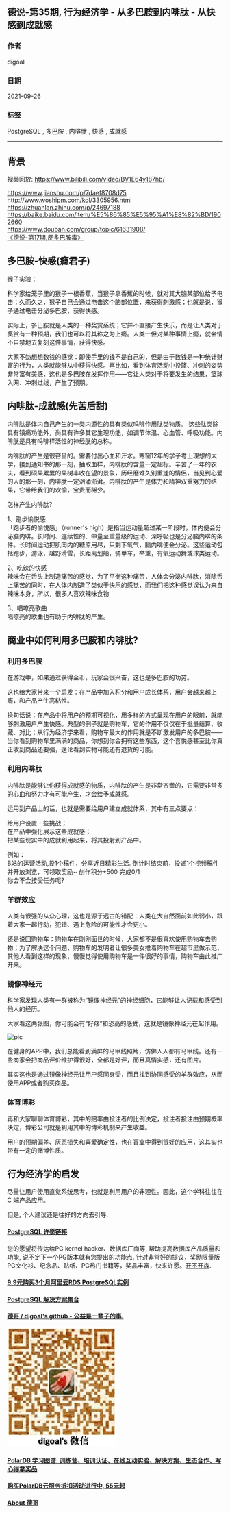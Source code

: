 ## 德说-第35期, 行为经济学 - 从多巴胺到内啡肽 - 从快感到成就感   
  
### 作者  
digoal  
  
### 日期  
2021-09-26   
  
### 标签  
PostgreSQL , 多巴胺 , 内啡肽 , 快感 , 成就感     
  
----  
  
## 背景  
视频回放: https://www.bilibili.com/video/BV1E64y187hb/   
  
https://www.jianshu.com/p/7daef8708d75  
http://www.woshipm.com/kol/3305956.html  
https://zhuanlan.zhihu.com/p/24697188  
https://baike.baidu.com/item/%E5%86%85%E5%95%A1%E8%82%BD/1902660  
https://www.douban.com/group/topic/61631908/  
[《德说-第17期,反多巴胺毒》](../202108/20210820_01.md)    
  
## 多巴胺-快感(瘾君子)  
猴子实验：  
  
科学家给笼子里的猴子一根香蕉，当猴子拿香蕉的时候，就对其大脑某部位给予电击；久而久之，猴子自己会通过电击这个脑部位置，来获得刺激感；也就是说，猴子通过电击分泌多巴胺，获得快感。  
  
实际上，多巴胺就是人类的一种奖赏系统；它并不直接产生快乐，而是让人类对于奖赏有一种预期，我们也可以将其称之为上瘾。人类一但对某种事情上瘾，就会情不自禁地去复刻这件事情，获得快感。  
  
大家不妨想想数钱的感觉：即使手里的钱不是自己的，但是由于数钱是一种统计财富的行为，人类就能够从中获得快感。再比如，看到体育活动中投篮、冲刺的姿势非常富有美感，这也是多巴胺在发挥作用——它让人类对于将要发生的结果，篮球入网、冲刺过线，产生了预期。  
  
  
## 内啡肽-成就感(先苦后甜)  
  
内啡肽是体内自己产生的一类内源性的具有类似吗啡作用肽类物质。 这些肽类除具有镇痛功能外，尚具有许多其它生理功能，如调节体温、心血管、呼吸功能。内啡肽是具有吗啡样活性的神经肽的总称。  
  
内啡肽的产生是很吝啬的。需要付出心血和汗水。寒窗12年的学子考上理想的大学，接到通知书的那一刻，抽取血样，内啡肽的含量一定超标。辛苦了一年的农夫，看到硕果累累的果树丰收在望的景象，历经磨难久别重逢的情侣，当见到心爱的人的那一刻，内啡肽一定汹涌澎湃。内啡肽的产生是体力和精神双重努力的结果，它带给我们的欢愉，宝贵而稀少。  
  
怎样产生内啡肽?  
  
1、跑步愉悦感  
「跑步者的愉悦感」（runner's high）是指当运动量超过某一阶段时，体内便会分泌脑内啡。长时间、连续性的、中量至重量级的运动、深呼吸也是分泌脑内啡的条件。长时间运动把肌肉内的糖原用尽，只剩下氧气，脑内啡便会分泌。这些运动包括跑步，游泳，越野滑雪，长距离划船，骑单车，举重，有氧运动舞或球类运动。  
  
2、吃辣的快感  
辣味会在舌头上制造痛苦的感觉，为了平衡这种痛苦，人体会分泌内啡肽，消除舌上痛苦的同时，在人体内制造了类似于快乐的感觉，而我们把这种感觉误认为来自辣味本身，所以，很多人喜欢辣味食物  
  
3、唱嘹亮歌曲  
唱嘹亮的歌曲也有助于内啡肽的产生。　  
  
  
## 商业中如何利用多巴胺和内啡肽?  
### 利用多巴胺  
在游戏中，如果通过获得金币，玩家会很兴奋，这也是多巴胺的功劳。  
  
这也给大家带来一个启发：在产品中加入积分和用户成长体系，用户会越来越上瘾，和产品产生高粘性。  
  
换句话说：在产品中将用户的预期可视化，用多样的方式呈现在用户的眼前，就能够刺激用户产生快感。典型的例子就是购物车，它的作用不仅仅在于批量结算、收藏、对比；从行为经济学来看，购物车最大的作用就是不断激发用户的多巴胺——当你看到购物车里满满的商品，你想到你会拥有这些东西，这个喜悦感甚至比你真正收到商品还要强，遑论看到实物可能还有退货的可能。  
  
### 利用内啡肽  
内啡肽是能够让你获得成就感的物质，内啡肽的产生是非常吝啬的，它需要非常多的心血和努力才有可能产生，才会给予成就感。  
  
运用到产品上的话，也就是需要给用户建立成就体系，其中有三点要点：  
  
给用户设置一些挑战；  
在产品中强化展示这些成就感；  
把某些现实中的成就利用起来，将其投射到产品中。  
  
例如：  
B站的运营活动,投1个稿件，分享近日精彩生活.  倒计时结束前，投递1个视频稿件并开放浏览，可领取奖励~  创作积分+500 完成0/1     
你会不会接受任务呢?   
  
### 羊群效应  
人类有很强的从众心理，这也是源于远古的错配：人类在大自然面前如此弱小，跟着大家一起行动，犯错、遇上危险的可能性才会更小。  
  
还是说回购物车：购物车在刚刚面世的时候，大家都不是很喜欢使用购物车去购物；为了解决这个问题，购物车的发明者让很多美女推着购物车在超市里做示范，其他人看到这样的现象，慢慢觉得使用购物车是一件很好的事情，购物车由此推广开来。  
  
### 镜像神经元  
科学家发现人类有一群被称为“镜像神经元”的神经细胞，它能够让人记载和感受到他人的经历。  
  
大家看这两张图，你可能会有“好疼”和恐高的感受，这就是镜像神经元在起作用。  
  
![pic](http://image.woshipm.com/wp-files/2020/01/KZPjzauRcEYgtuGThNkh.jpg)  
  
在健身的APP中，我们总能看到满屏的马甲线照片，仿佛人人都有马甲线。还有一些商家会把商品评价维护得很好，全都是好评，而且真情实感，还有图片。  
  
其实这也是通过镜像神经元让用户感同身受，而且找到协同感受的羊群效应，从而使用APP或者购买商品。  
  
### 体育博彩  
再和大家聊聊体育博彩，其中的赔率由投注者的比例决定，投注者投注由预期概率决定，博彩公司就是利用其中的博彩机制来产生收益。  
  
用户的预期偏差、厌恶损失和喜爱确定性，也在盲盒中得到很好的应用，这其实也带有一定的赌博性质。  
  
## 行为经济学的启发  
尽量让用户使用直觉系统思考，也就是利用用户的非理性。因此，这个学科往往在 C 端产品应用。  
  
但是, 个人建议还是往好的方向去引导.   
  
  
  
#### [PostgreSQL 许愿链接](https://github.com/digoal/blog/issues/76 "269ac3d1c492e938c0191101c7238216")
您的愿望将传达给PG kernel hacker、数据库厂商等, 帮助提高数据库产品质量和功能, 说不定下一个PG版本就有您提出的功能点. 针对非常好的提议，奖励限量版PG文化衫、纪念品、贴纸、PG热门书籍等，奖品丰富，快来许愿。[开不开森](https://github.com/digoal/blog/issues/76 "269ac3d1c492e938c0191101c7238216").  
  
  
#### [9.9元购买3个月阿里云RDS PostgreSQL实例](https://www.aliyun.com/database/postgresqlactivity "57258f76c37864c6e6d23383d05714ea")
  
  
#### [PostgreSQL 解决方案集合](https://yq.aliyun.com/topic/118 "40cff096e9ed7122c512b35d8561d9c8")
  
  
#### [德哥 / digoal's github - 公益是一辈子的事.](https://github.com/digoal/blog/blob/master/README.md "22709685feb7cab07d30f30387f0a9ae")
  
  
![digoal's wechat](../pic/digoal_weixin.jpg "f7ad92eeba24523fd47a6e1a0e691b59")
  
  
#### [PolarDB 学习图谱: 训练营、培训认证、在线互动实验、解决方案、生态合作、写心得拿奖品](https://www.aliyun.com/database/openpolardb/activity "8642f60e04ed0c814bf9cb9677976bd4")
  
  
#### [购买PolarDB云服务折扣活动进行中, 55元起](https://www.aliyun.com/activity/new/polardb-yunparter?userCode=bsb3t4al "e0495c413bedacabb75ff1e880be465a")
  
  
#### [About 德哥](https://github.com/digoal/blog/blob/master/me/readme.md "a37735981e7704886ffd590565582dd0")
  
